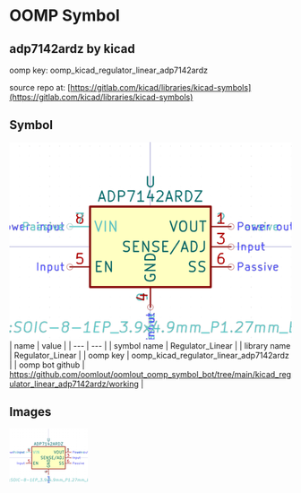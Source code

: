 # OOMP Symbol  
## adp7142ardz  by kicad  
  
oomp key: oomp_kicad_regulator_linear_adp7142ardz  
  
source repo at: [https://gitlab.com/kicad/libraries/kicad-symbols](https://gitlab.com/kicad/libraries/kicad-symbols)  
## Symbol  
  
[![working.png](working_600.png)](working.png)  
| name | value | 
| --- | --- | 
| symbol name | Regulator_Linear | 
| library name | Regulator_Linear | 
| oomp key | oomp_kicad_regulator_linear_adp7142ardz | 
| oomp bot github | https://github.com/oomlout/oomlout_oomp_symbol_bot/tree/main/kicad_regulator_linear_adp7142ardz/working | 
## Images  
  
[![working.png](working_140.png)](working.png)  
